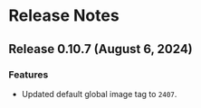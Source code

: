# Release Notes
## Release 0.10.7 (August 6, 2024)
### Features ###
  - Updated default global image tag to `2407`.
